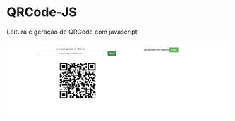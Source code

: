# QRCode-JS
Leitura e geração de QRCode com javascript

<img src="./images/geraQRCode.png" alt="geraQRCode"/>

